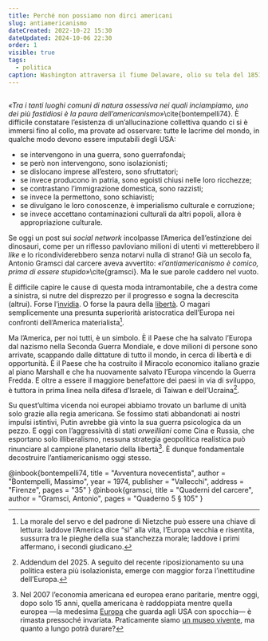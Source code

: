 ```yaml
---
title: Perché non possiamo non dirci americani
slug: antiamericanismo
dateCreated: 2022-10-22 15:30
dateUpdated: 2024-10-06 22:30
order: 1
visible: true
tags:
  - politica
caption: Washington attraversa il fiume Delaware, olio su tela del 1851, opera di Emanuel Leutze
---
```


##

_«Tra i tanti luoghi comuni di natura ossessiva nei quali inciampiamo, uno dei più fastidiosi è la paura dell’americanismo»_\cite{bontempelli74}. È difficile constatare l’esistenza di un’allucinazione collettiva quando ci si è immersi fino al collo, ma provate ad osservare: tutte le lacrime del mondo, in qualche modo devono essere imputabili degli USA:

- se intervengono in una guerra, sono guerrafondai;
- se però non intervengono, sono isolazionisti;
- se dislocano imprese all’estero, sono sfruttatori;
- se invece producono in patria, sono egoisti chiusi nelle loro ricchezze;
- se contrastano l’immigrazione domestica, sono razzisti;
- se invece la permettono, sono schiavisti;
- se divulgano le loro conoscenze, è imperialismo culturale e corruzione;
- se invece accettano contaminazioni culturali da altri popoli, allora è appropriazione culturale.

Se oggi un post sui _social network_ incolpasse l’America dell’estinzione dei dinosauri, come per un riflesso pavloviano milioni di utenti vi metterebbero il _like_ e lo ricondividerebbero senza notarvi nulla di strano! Già un secolo fa, Antonio Gramsci dal carcere aveva avvertito: _«l’antiamericanismo è comico, prima di essere stupido»_\cite{gramsci}. Ma le sue parole caddero nel vuoto.

È difficile capire le cause di questa moda intramontabile, che a destra come a sinistra, si nutre del disprezzo per il progresso e sogna la decrescita (altrui). Forse l’[invidia](/notes/gratitudine/). O forse la paura della [libertà](/notes/libero/). O magari semplicemente una presunta superiorità aristocratica dell’Europa nei confronti dell’America materialista[^1].

[^1]: La morale del servo e del padrone di Nietzche può essere una chiave di lettura: laddove l’America dice “sì” alla vita, l’Europa vecchia e risentita, sussurra tra le pieghe della sua stanchezza morale; laddove i primi affermano, i secondi giudicano.

Ma l’America, per noi tutti, è un simbolo. È il Paese che ha salvato l’Europa dal nazismo nella Seconda Guerra Mondiale, e dove milioni di persone sono arrivate, scappando dalle dittature di tutto il mondo, in cerca di libertà e di opportunità. È il Paese che ha costruito il Miracolo economico italiano grazie al piano Marshall e che ha nuovamente salvato l’Europa vincendo la Guerra Fredda. E oltre a essere il maggiore benefattore dei paesi in via di sviluppo, è tuttora in prima linea nella difesa d’Israele, di Taiwan e dell’Ucraina[^2].

[^2]: Addendum del 2025. A seguito del recente riposizionamento su una politica estera più isolazionista, emerge con maggior forza l’inettitudine dell’Europa.

Su quest’ultima vicenda noi europei abbiamo trovato un barlume di unità solo grazie alla regia americana. Se fossimo stati abbandonati ai nostri impulsi istintivi, Putin avrebbe già vinto la sua guerra psicologica da un pezzo. E oggi con l’aggressività di stati _orweilliani_ come Cina e Russia, che esportano solo illiberalismo, nessuna strategia geopolitica realistica può rinunciare al campione planetario della libertà[^3]. È dunque fondamentale decostruire l’antiamericanismo oggi stesso.

[^3]: Nel 2007 l’economia americana ed europea erano paritarie, mentre oggi, dopo solo 15 anni, quella americana è raddoppiata mentre quella europea —la medesima [Europa](/notes/europa/) che guarda agli USA con spocchia— è rimasta pressoché invariata. Praticamente siamo [un museo vivente](/notes/regolamentazione/), ma quanto a lungo potrà durare?

<bibliography>
@inbook{bontempelli74,
  title     = "Avventura novecentista",
  author    = "Bontempelli, Massimo",
  year      = 1974,
  publisher = "Vallecchi",
  address   = "Firenze",
  pages     = "35"
}
@inbook{gramsci,
  title     = "Quaderni del carcere",
  author    = "Gramsci, Antonio",
  pages     = "Quaderno 5 § 105"
}
<bibliography>
